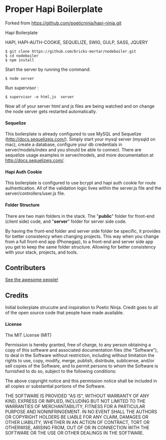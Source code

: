Proper Hapi Boilerplate
==========

Forked from https://github.com/poeticninja/hapi-ninja.git

Hapi Boilerplate

HAPI, HAPI-AUTH-COOKIE, SEQUELIZE, SWIG, GULP, SASS, JQUERY
```
$ git clone https://github.com/bricks-mortar/nodeboiler.git
$ cd nodeboiler
$ npm install
```

Start the server by running the command:

```
$ node server
```

Run supervisor :
```
$ supervisor -e html,js  server
```

Now all of your server html and js files are being watched and on change the node server gets restarted automatically.

#### Sequelize
This boilerplate is already configured to use MySQL and Sequelize (http://docs.sequelizejs.com/).  Simply start your mysql server (mysqld on mac), create a database, configure your db credentials in server/models/index and you should be able to connect. There are sequelize usage examples in server/models, and more documentation at http://docs.sequelizejs.com/. 

#### Hapi Auth Cookie
This boilerplate is configured to use bcrypt and hapi auth cookie for route authentication. All of the validation logic lives within the server.js file and the server/controllers/user.js file.  

#### Folder Structure
There are two main folders in the stack. The "**public**" folder for front-end (client side) code, and "**server**" folder for server side code.

By having the front-end folder and server side folder be specific, it provides for better consistency when changing projects. This way when you change from a full front-end app (Phonegap), to a front-end and server side app you get to keep the same folder structure. Allowing for better consistency with your stack, projects, and tools.

## Contributers

[See the awesome people!](https://github.com/poeticninja/hapi-ninja/graphs/contributors)

## Credits
Initial boilerplate strucutre and inspiration to Poetic Ninja. Credit goes to all of the open source code that people have made available.

#### License

The MIT License (MIT)

Permission is hereby granted, free of charge, to any person obtaining a copy of
this software and associated documentation files (the "Software"), to deal in
the Software without restriction, including without limitation the rights to
use, copy, modify, merge, publish, distribute, sublicense, and/or sell copies of
the Software, and to permit persons to whom the Software is furnished to do so,
subject to the following conditions:

The above copyright notice and this permission notice shall be included in all
copies or substantial portions of the Software.

THE SOFTWARE IS PROVIDED "AS IS", WITHOUT WARRANTY OF ANY KIND, EXPRESS OR
IMPLIED, INCLUDING BUT NOT LIMITED TO THE WARRANTIES OF MERCHANTABILITY, FITNESS
FOR A PARTICULAR PURPOSE AND NONINFRINGEMENT. IN NO EVENT SHALL THE AUTHORS OR
COPYRIGHT HOLDERS BE LIABLE FOR ANY CLAIM, DAMAGES OR OTHER LIABILITY, WHETHER
IN AN ACTION OF CONTRACT, TORT OR OTHERWISE, ARISING FROM, OUT OF OR IN
CONNECTION WITH THE SOFTWARE OR THE USE OR OTHER DEALINGS IN THE SOFTWARE.
